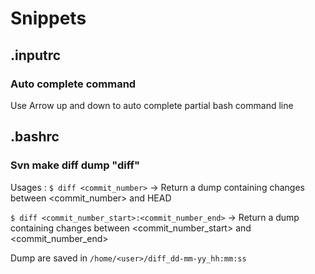 # Snippets

## .inputrc

### Auto complete command

Use Arrow up and down to auto complete partial bash command line

## .bashrc

### Svn make diff dump "diff"

Usages : 
```$ diff <commit_number>```
-> Return a dump containing changes between <commit_number> and HEAD

```$ diff <commit_number_start>:<commit_number_end>```
-> Return a dump containing changes between <commit_number_start> and <commit_number_end>

Dump are saved in `/home/<user>/diff_dd-mm-yy_hh:mm:ss`

